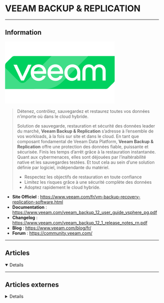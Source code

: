 # VEEAM BACKUP & REPLICATION
----

## <i class="fa-solid fa-hashtag"></i> Information

![Logo](../../_media/apps/veeam_backup/veeam_logo.png ':size=250 :no-zoom')


> <i class="fa-solid fa-quote-left"></i> Détenez, contrôlez, sauvegardez et restaurez toutes vos données n’importe où dans le cloud hybride.
>
> Solution de sauvegarde, restauration et sécurité des données leader du marché, **Veeam Backup & Replication** s’adresse à l’ensemble de vos workloads, à la fois sur site et dans le cloud. En tant que composant fondamental de Veeam Data Platform, **Veeam Backup & Replication** offre une protection des données fiable, puissante et sécurisée. Finis les temps d’arrêt grâce à la restauration instantanée. Quant aux cybermenaces, elles sont déjouées par l’inaltérabilité native et les sauvegardes testées. Et tout cela au sein d’une solution définie par logiciel, indépendante du matériel.
>
> - Respectez les objectifs de restauration en toute confiance
> - Limitez les risques grâce à une sécurité complète des données
> - Adoptez rapidement le cloud hybride. <i class="fa-solid fa-quote-left fa-rotate-180"></i>


- <i class="fa-solid fa-globe"></i> **Site Officiel** : https://www.veeam.com/fr/vm-backup-recovery-replication-software.html
- <i class="fa-solid fa-book"></i> **Documentation** : https://www.veeam.com/veeam_backup_12_user_guide_vsphere_pg.pdf
- <i class="fa-solid fa-file-circle-question"></i> **Changelog** : https://www.veeam.com/veeam_backup_12_1_release_notes_rn.pdf
- <i class="fab fa-blogger-b"></i> **Blog** : https://www.veeam.com/blog/fr/
- <i class="fas fa-comments"></i> **Forum** : https://community.veeam.com/

---

## <i class="fa-regular fa-newspaper"></i> Articles

<details open>

</details>

---

## <i class="fa-solid fa-glasses"></i> Articles externes

<details>

- [Comment configurer un TimeOut pour une Sauvegarde K7 sur Veeam](https://www.tutos-informatique.com/veeam-timeout-job-k7/)
- [EMC Data Domain as Veeam backup repository](https://nolabnoparty.com/en/emc-data-domain-as-veeam-backup-repository/)
- [Fixing Veeam “Can’t Delete Replica When It Is Being Processed” Errors](https://lonesysadmin.net/2017/12/14/fixing-veeam-delete-replica-when-being-processed-errors/)
- [Fixing Veeam Backup & Replication Proxy Install Errors](https://lonesysadmin.net/2018/07/02/fixing-veeam-backup-replication-proxy-install-errors/)
- [Hyper-V – Vm Bloquée à l’Etat Sauvegarde en Cours](https://www.tutos-informatique.com/hyperv-vm-bloquee/)
- [Maitriser Veeam Agent for Windows](https://www.it-connect.fr/cours/maitriser-veeam-endpoint-backup/)
- [New per-VM licensing option in Veeam](https://nolabnoparty.com/en/new-per-vm-licensing-option-in-veeam/)
- [Veeam : Comment créer un nouveau job de backup](https://sys-advisor.com/2018/01/10/tuto-veeam-creation-dun-nouveau-job-de-backup/)
- [Veeam : Installation d’une clé de licence de type NFR](https://sys-advisor.com/2017/12/29/tuto-veeam-installation-dune-cle-de-licence-de-type-nfr/)
- [Veeam 9.5 VTL to AWS Storage: configure the Tape Backup Job - pt.2](https://nolabnoparty.com/en/veeam-9-5-vtl-to-aws-storage-configure-tape-backup-job-pt-2/)
- [Veeam 9.5 VTL to AWS Storage: setup AWS - pt.1](https://nolabnoparty.com/en/veeam-9-5-vtl-aws-storage-setup-aws-pt-1/)
- [VEEAM B&R v9.5 – Les Appliances de déduplication – Bonnes pratiques](https://myvmworld.fr/veeam-br-v9-5-les-appliances-de-deduplication/)
- [Veeam Backup & Replication 9.5 Protection Groups](https://nolabnoparty.com/en/veeam-backup-replication-9-5-protection-groups/)
- [Veeam Backup & Replication 9.5 Update 4 upgrade procedure](https://nolabnoparty.com/en/veeam-backup-replication-9-5-update-4-upgrade-procedure/)
- [Veeam Backup & Replication 9.5 Update 4b released](https://nolabnoparty.com/en/veeam-backup-replication-9-5-update-4b-released/)
- [Veeam Backup & Replication v10 review](https://4sysops.com/archives/veeam-backup-replication-v10-review/)
- [Veeam Backup and Replication 9.5 Update 3a now available](https://nolabnoparty.com/en/veeam-backup-and-replication-9-5-update-3a-now-available/)
- [Veeam backup fails after installing vSphere 6.7 Update 1](https://nolabnoparty.com/en/veeam-backup-fails-after-installing-vsphere-6-7-update-1/)
- [Veeam fails to backup Azure AD Connect with the error "A VSS critical writer has failed"](https://nolabnoparty.com/en/veeam-fails-backup-azure-ad-connect-error-vss-critical-writer-has-failed/)
- [Veeam self-signed certificates issue](https://nolabnoparty.com/en/veeam-fix-self-signed-certificate-issue/)
- [Veeam: configure Direct NFS access mode](https://nolabnoparty.com/en/veeam-configure-direct-nfs-access-mode/)
- [Veeam: re-map MoRef ID of protected VMs when replacing the vCenter Server](https://nolabnoparty.com/en/veeam-re-map-moref-id-protected-vms-when-replacing-vcenter-server/)

</details>
